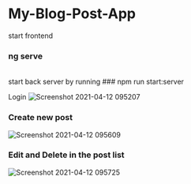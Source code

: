 # My-Blog-Post-App
 start frontend   
### ng serve
<br/>
start back server by running   
### npm run start:server

 Login
![Screenshot 2021-04-12 095207](https://user-images.githubusercontent.com/49354823/114340709-c431a980-9b75-11eb-8ea2-4e48779a03a6.png)
### Create new post
![Screenshot 2021-04-12 095609](https://user-images.githubusercontent.com/49354823/114340702-c136b900-9b75-11eb-97b6-4313e86737fe.png)

### Edit and Delete in the post list
![Screenshot 2021-04-12 095725](https://user-images.githubusercontent.com/49354823/114340708-c3007c80-9b75-11eb-8ec5-c181f9378b09.png)
